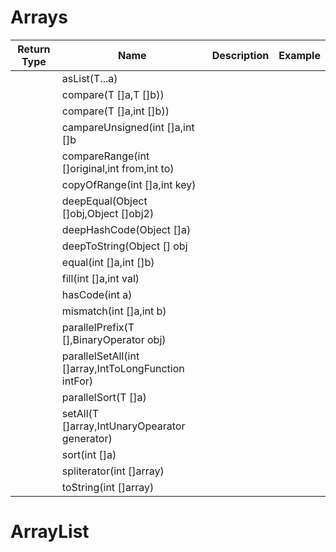 # Arrays
|Return Type|Name|Description|Example|
|----|----|--|--|
||asList(T...a)|||
||compare(T []a,T []b))|||
||compare(T []a,int []b))|||
||campareUnsigned(int []a,int []b|||
||compareRange(int []original,int from,int to)|||
||copyOfRange(int []a,int key)|||
||deepEqual(Object []obj,Object []obj2)|||
||deepHashCode(Object []a)|||
||deepToString(Object [] obj|||
||equal(int []a,int []b)||
||fill(int []a,int val)||
||hasCode(int a)||
||mismatch(int []a,int b)||
||parallelPrefix(T [],BinaryOperator<T> obj)||
||parallelSetAll(int []array,IntToLongFunction<extends T> intFor)||
||parallelSort(T []a)||
||setAll(T []array,IntUnaryOpearator generator)||
||sort(int []a)||
||spliterator(int []array)|| 
||toString(int []array)|| 



# ArrayList
